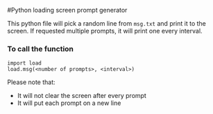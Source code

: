 #Python loading screen prompt generator

This python file will pick a random line from `msg.txt` and print it to the screen.
If requested multiple prompts, it will print one every interval.

### To call the function
```
import load
load.msg(<number of prompts>, <interval>)
```

Please note that:
* It will not clear the screen after every prompt
* It will put each prompt on a new line